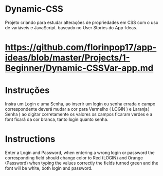 # Dynamic-CSS
Projeto criando para estudar alterações de propriedades em CSS com o uso de variáveis e JavaScript.
baseado no User Stories do App-Ideas. 
# https://github.com/florinpop17/app-ideas/blob/master/Projects/1-Beginner/Dynamic-CSSVar-app.md

# Instruções
Insira um Login e uma Senha, ao inserir um login ou senha errada o campo correspondente deverá mudar a cor para
Vermelho ( LOGIN ) e Laranja( Senha )
ao digitar corretamente os valores os campos ficaram verdes e a font ficará da cor branca, tanto login quanto senha.

# Instructions
Enter a Login and Password, when entering a wrong login or password the corresponding field should change color to
Red (LOGIN) and Orange (Password)
when typing the values correctly the fields turned green and the font will be white, both login and password.
